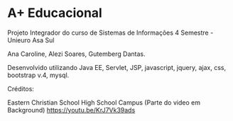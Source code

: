 # A+ Educacional

Projeto Integrador do curso de Sistemas de Informações 4 Semestre - Unieuro Asa Sul

Ana Caroline, Alezi Soares, Gutemberg Dantas.

Desenvolvido utilizando Java EE, Servlet, JSP, javascript, jquery, ajax, css, bootstrap v.4, mysql.

Créditos:

Eastern Christian School High School Campus (Parte do video em Background)
https://youtu.be/KrJ7Vk39ads
